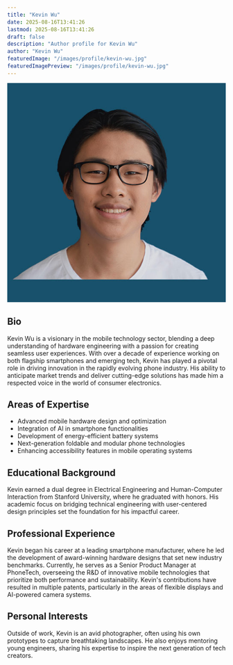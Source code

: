 ```yaml
---
title: "Kevin Wu"
date: 2025-08-16T13:41:26
lastmod: 2025-08-16T13:41:26
draft: false
description: "Author profile for Kevin Wu"
author: "Kevin Wu"
featuredImage: "/images/profile/kevin-wu.jpg"
featuredImagePreview: "/images/profile/kevin-wu.jpg"
---
```


![Kevin Wu](/images/profile/kevin-wu.jpg)

## Bio  
Kevin Wu is a visionary in the mobile technology sector, blending a deep understanding of hardware engineering with a passion for creating seamless user experiences. With over a decade of experience working on both flagship smartphones and emerging tech, Kevin has played a pivotal role in driving innovation in the rapidly evolving phone industry. His ability to anticipate market trends and deliver cutting-edge solutions has made him a respected voice in the world of consumer electronics.

## Areas of Expertise  
- Advanced mobile hardware design and optimization  
- Integration of AI in smartphone functionalities  
- Development of energy-efficient battery systems  
- Next-generation foldable and modular phone technologies  
- Enhancing accessibility features in mobile operating systems  

## Educational Background  
Kevin earned a dual degree in Electrical Engineering and Human-Computer Interaction from Stanford University, where he graduated with honors. His academic focus on bridging technical engineering with user-centered design principles set the foundation for his impactful career.

## Professional Experience  
Kevin began his career at a leading smartphone manufacturer, where he led the development of award-winning hardware designs that set new industry benchmarks. Currently, he serves as a Senior Product Manager at PhoneTech, overseeing the R&D of innovative mobile technologies that prioritize both performance and sustainability. Kevin's contributions have resulted in multiple patents, particularly in the areas of flexible displays and AI-powered camera systems.

## Personal Interests  
Outside of work, Kevin is an avid photographer, often using his own prototypes to capture breathtaking landscapes. He also enjoys mentoring young engineers, sharing his expertise to inspire the next generation of tech creators.  
